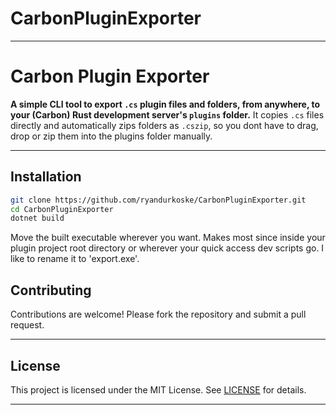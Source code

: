 # CarbonPluginExporter

---

# Carbon Plugin Exporter

**A simple CLI tool to export `.cs` plugin files and folders, from anywhere, to your (Carbon) Rust development server's `plugins` folder.**
It copies `.cs` files directly and automatically zips folders as `.cszip`, so you dont have to drag, drop or zip them into the plugins folder manually.

---

## Installation

```bash
git clone https://github.com/ryandurkoske/CarbonPluginExporter.git
cd CarbonPluginExporter
dotnet build
```

Move the built executable wherever you want.  Makes most since inside your plugin project root directory or wherever your quick access dev scripts go. I like to rename it to 'export.exe'.

## Contributing

Contributions are welcome! Please fork the repository and submit a pull request.

---

## License

This project is licensed under the MIT License. See [LICENSE](LICENSE.txt) for details.

---